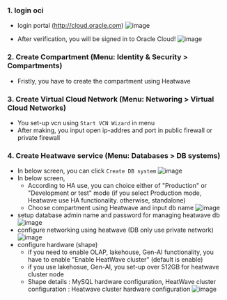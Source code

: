 ### 1. login oci 
- login portal (http://cloud.oracle.com)
  ![image](https://github.com/user-attachments/assets/1e779354-62d8-4315-bd3a-21df8721effa)

- After verification, you will be signed in to Oracle Cloud!
  ![image](https://github.com/user-attachments/assets/89bcb25a-6575-4a38-a23a-82edc2c98189)

### 2. Create Compartment (Menu: Identity & Security > Compartments)
- Fristly, you have to create the compartment using Heatwave

### 3. Create Virtual Cloud Network (Menu: Networing > Virtual Cloud Networks)
- You set-up vcn using `Start VCN Wizard` in menu
- After making, you input open ip-addres and port in public firewall or private firewall

### 4. Create Heatwave service (Menu: Databases > DB systems)
- In below screen, you can click `Create DB system`
  ![image](https://github.com/user-attachments/assets/bdd86aaa-33dd-4666-b987-6db758416b46)
- In below screen,
  - According to HA use, you can choice either of "Production" or "Development or test" mode
    (if you select Production mode, Heatwave use HA functionality. otherwise, standalone)
  - Choose compartment using Heatwave and input db name
  ![image](https://github.com/user-attachments/assets/762dc4b4-6be8-4b45-8013-f50103972916)
- setup database admin name and password for managing heatwave db
  ![image](https://github.com/user-attachments/assets/f38d75c5-c26d-4290-92a5-4db276f2830e)
- configure networking using heatwave (DB only use private network)
  ![image](https://github.com/user-attachments/assets/163b0d34-5f7f-43cf-ac9f-46cc3135de55)
- configure hardware (shape)
  - if you need to enable OLAP, lakehouse, Gen-AI functionality, you have to enable "Enable HeatWave cluster" (default is enable)
  - if you use lakehosue, Gen-AI, you set-up over 512GB for heatwave cluster node
  - Shape details : MySQL hardware configuration, HeatWave cluster configuration : Heatwave cluster hardware configuration
  ![image](https://github.com/user-attachments/assets/e0a41c1c-dd4a-43ec-b770-64e67d81bf2e)

